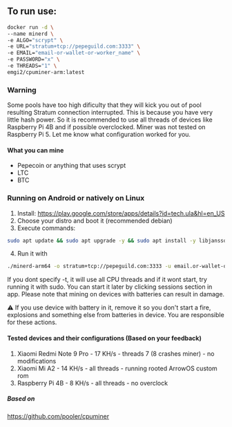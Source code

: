 ## To run use:
```bash
docker run -d \
--name minerd \
-e ALGO="scrypt" \
-e URL="stratum+tcp://pepeguild.com:3333" \
-e EMAIL="email-or-wallet-or-worker_name" \
-e PASSWORD="x" \
-e THREADS="1" \
emgi2/cpuminer-arm:latest
```
### Warning
Some pools have too high dificulty that they will kick you out of pool resulting Stratum connection interrupted. This is because you have very little hash power. So it is recommended to use all threads of devices like Raspberry Pi 4B and if possible overclocked. Miner was not tested on Raspberry Pi 5. Let me know what configuration worked for you.
#### What you can mine
- Pepecoin or anything that uses scrypt
- LTC
- BTC
### Running on Android or natively on Linux
1. Install: https://play.google.com/store/apps/details?id=tech.ula&hl=en_US
2. Choose your distro and boot it (recommended debian)
3. Execute commands:
```bash
sudo apt update && sudo apt upgrade -y && sudo apt install -y libjansson4 wget && wget --no-check-certificate https://github.com/marek-guran/cpuminer-arm/releases/download/1.0.1/minerd-arm64 && chmod 777 minerd-arm64
```
4. Run it with
```bash
./minerd-arm64 -o stratum+tcp://pepeguild.com:3333 -u email.or-wallet-or-worker_name -p anything -t 1
```
If you dont specify -t, it will use all CPU threads and if it wont start, try running it with sudo. You can start it later by clicking sessions section in app. Please note that mining on devices with batteries can result in damage. 

⚠️ If you use device with battery in it, remove it so you don't start a fire, explosions and something else from batteries in device. You are responsible for these actions.
#### Tested devices and their configurations (Based on your feedback)
1. Xiaomi Redmi Note 9 Pro - 17 KH/s - threads 7 (8 crashes miner) - no modifications
2. Xiaomi Mi A2 - 14 KH/s - all threads - running rooted ArrowOS custom rom
3. Raspberry Pi 4B - 8 KH/s - all threads - no overclock
##### Based on
https://github.com/pooler/cpuminer
